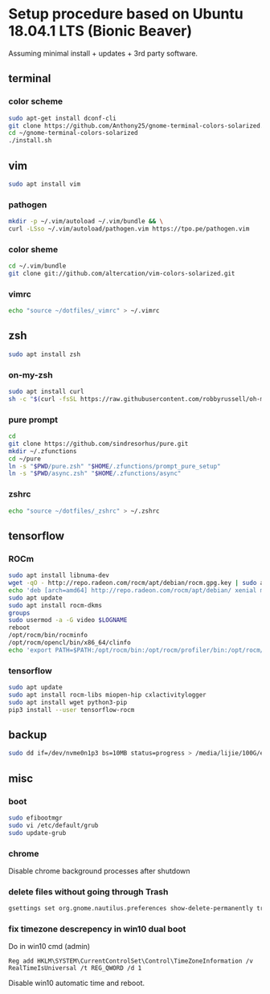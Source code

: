 # Setup procedure based on Ubuntu 18.04.1 LTS (Bionic Beaver)
Assuming minimal install + updates + 3rd party software.

## terminal
### color scheme
```bash
sudo apt-get install dconf-cli
git clone https://github.com/Anthony25/gnome-terminal-colors-solarized.git
cd ~/gnome-terminal-colors-solarized
./install.sh
```

## vim
```bash
sudo apt install vim
```
### pathogen
```bash
mkdir -p ~/.vim/autoload ~/.vim/bundle && \
curl -LSso ~/.vim/autoload/pathogen.vim https://tpo.pe/pathogen.vim
```
### color sheme
```bash
cd ~/.vim/bundle
git clone git://github.com/altercation/vim-colors-solarized.git
```
### vimrc
```bash
echo "source ~/dotfiles/_vimrc" > ~/.vimrc
```

## zsh
```bash
sudo apt install zsh
```
### on-my-zsh
```bash
sudo apt install curl
sh -c "$(curl -fsSL https://raw.githubusercontent.com/robbyrussell/oh-my-zsh/master/tools/install.sh)"
```
### pure prompt
```bash
cd
git clone https://github.com/sindresorhus/pure.git
mkdir ~/.zfunctions
cd ~/pure
ln -s "$PWD/pure.zsh" "$HOME/.zfunctions/prompt_pure_setup"
ln -s "$PWD/async.zsh" "$HOME/.zfunctions/async"
```
### zshrc
```bash
echo "source ~/dotfiles/_zshrc" > ~/.zshrc
```

## tensorflow
### ROCm
```bash
sudo apt install libnuma-dev
wget -qO - http://repo.radeon.com/rocm/apt/debian/rocm.gpg.key | sudo apt-key add -
echo 'deb [arch=amd64] http://repo.radeon.com/rocm/apt/debian/ xenial main' | sudo tee /etc/apt/sources.list.d/rocm.list
sudo apt update
sudo apt install rocm-dkms
groups
sudo usermod -a -G video $LOGNAME 
reboot
/opt/rocm/bin/rocminfo 
/opt/rocm/opencl/bin/x86_64/clinfo 
echo 'export PATH=$PATH:/opt/rocm/bin:/opt/rocm/profiler/bin:/opt/rocm/opencl/bin/x86_64' | sudo tee -a /etc/profile.d/rocm.sh
```
### tensorflow
```bash
sudo apt update
sudo apt install rocm-libs miopen-hip cxlactivitylogger
sudo apt install wget python3-pip
pip3 install --user tensorflow-rocm
```

## backup
```bash
sudo dd if=/dev/nvme0n1p3 bs=10MB status=progress > /media/lijie/100G/efi-backup.img
```

## misc
### boot
```bash
sudo efibootmgr
sudo vi /etc/default/grub
sudo update-grub
```
### chrome
Disable chrome background processes after shutdown
### delete files without going through Trash
```bash
gsettings set org.gnome.nautilus.preferences show-delete-permanently true
```
### fix timezone descrepency in win10 dual boot
Do in win10 cmd (admin)
```winbatch
Reg add HKLM\SYSTEM\CurrentControlSet\Control\TimeZoneInformation /v RealTimeIsUniversal /t REG_QWORD /d 1
```
Disable win10 automatic time and reboot.
